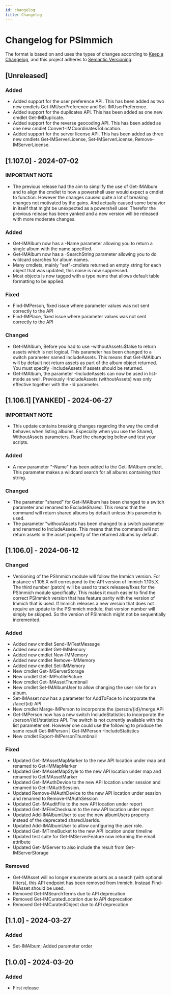 ```yaml
---
id: changelog
title: Changelog
---
```

# Changelog for PSImmich

The format is based on and uses the types of changes according to [Keep a Changelog](https://keepachangelog.com/en/1.0.0/),
and this project adheres to [Semantic Versioning](https://semver.org/spec/v2.0.0.html).

## [Unreleased]

### Added

- Added support for the user preference API. This has been added as two new cmdlets Get-IMUserPreference and Set-IMUserPreference.
- Added support for the duplicates API. This has been added as one new cmdlet Get-IMDuplicate.
- Added support for the reverse geocoding API. This has been added as one new cmdlet Convert-IMCoordinatesToLocation.
- Added support for the server license API. This has been added as three new cmdlets Get-IMServerLicense, Set-IMServerLicense, Remove-IMServerLicense.

## [1.107.0] - 2024-07-02

### IMPORTANT NOTE

- The previous release had the aim to simplify the use of Get-IMAlbum and to align the cmdlet to how a powershell user would expect a cmdlet to function. However the changes caused quite a lot of breaking changes not motivated by the gains. And actually caused some behavior in itself that might be unexpected as a powershell user. Therefor the previous release has been yanked and a new version will be released with more moderate changes.

### Added

- Get-IMAlbum now has a -Name parameter allowing you to return a single album with the name specified.
- Get-IMAlbum now has a -SearchString parameter allowing you to do wildcard searches for album names.
- Many cmdlets, mainly "set"-cmdlets returned an empty string for each object that was updated, this noise is now suppressed.
- Most objects is now tagged with a type name that allows default table formatting to be applied.

### Fixed

- Find-IMPerson, fixed issue where parameter values was not sent correctly to the API
- Find-IMPlace, fixed issue where parameter values was not sent correctly to the API

### Changed

- Get-IMAlbum, Before you had to use -withoutAssets:$false to return assets which is not logical. This parameter has been changed to a switch parameter named IncludeAssets. This means that Get-IMAlbum will by default not return assets as part of the album object returned. You must specify -IncludeAssets if assets should be returned.
- Get-IMAlbum, the parameter -IncludeAssets can now be used in list-mode as well. Previously -IncludeAssets (withoutAssets) was only effective together with the -Id parameter.

## [1.106.1] [YANKED] - 2024-06-27

### IMPORTANT NOTE

- This update contains breaking changes regarding the way the cmdlet behaves when listing albums. Especially when you use the Shared, WithoutAssets parameters. Read the changelog below and test your scripts.

### Added

- A new parameter "-Name" has been added to the Get-IMAlbum cmdlet. This parameter makes a wildcard search for all albums containing that string.

### Changed

- The parameter "shared" for Get-IMAlbum has been changed to a switch parameter and renamed to ExcludeShared. This means that the command will return shared albums by default unless this parameter is used.
- The parameter "withoutAssets has been changed to a switch parameter and renamed to IncludeAssets. This means that the command will not return assets in the asset property of the returned albums by default.

## [1.106.0] - 2024-06-12

### Changed

- Versioning of the PSImmich module will follow the Immich version. For instance v1.105.X will correspond to the API version of Immich 1.105.X. The third number (patch) will be used to track releases/fixes for the PSImmich module specifically. This makes it much easier to find the correct PSImmich version that has feature parity with the version of Immich that is used. If Immich releases a new version that does not require an update to the PSImmich module, that version number will simply be skipped. So the version of PSImmich might not be sequentially incremented.

### Added

- Added new cmdlet Send-IMTestMessage
- Added new cmdlet Get-IMMemory
- Added new cmdlet New-IMMemory
- Added new cmdlet Remove-IMMemory
- Added new cmdlet Set-IMMemory
- New cmdlet Get-IMServerStorage
- New cmdlet Get-IMProfilePicture
- New cmdlet Get-IMAssetThumbnail
- New cmdlet Set-IMAlbumUser to allow changing the user role for an album.
- Set-IMAsset now has a parameter for AddToFace to incorporate the /face/{id} API
- New cmdlet Marge-IMPerson to incorporate the /person/{id}/merge API
- Get-IMPerson now has a new switch IncludeStatistics to incorporate the /person/{id}/statistics API. The switch is not currently available with the list parameter set. However one could use the following to produce the same result Get-IMPerson | Get-IMPerson -IncludeStatistics
- New cmdlet Export-IMPersonThumbnail

### Fixed

- Updated Get-IMAssetMapMarker to the new API location under map and renamed to Get-IMMapMarker
- Updated Get-IMAssetMapStyle to the new API location under map and renamed to GetIMAssetMarker
- Updated Get-IMAuthDevice to the new API location under session and renamed to Get-IMAuthSession.
- Updated Remove-IMAuthDevice to the new API location under session and renamed to Remove-IMAuthSession
- Updated Get-IMAuditFile to the new API location under report
- Updated Get-IMFileChecksum to the new API location under report
- Updated Add-IMAlbumUser to use the new albumUsers property instead of the deprecated sharedUserIds.
- Updated Add-IMAlbumUser to allow configuring the user role.
- Updated Get-IMTimeBucket to the new API location under timeline
- Updated test suite for Get-IMServerFeature now returning the email attribute
- Updated Get-IMServer to also include the result from Get-IMServerStorage

### Removed

- Get-IMAsset will no longer enumerate assets as a search (with optional filters), this API endpoint has been removed from Immich. Instead Find-IMAsset should be used.
- Removed Get-IMSearchTerms due to API deprecation
- Removed Get-IMCuratedLocation due to API deprecation
- Removed Get-IMCuratedObject due to API deprecation

## [1.1.0] - 2024-03-27

### Added

- Set-IMAlbum; Added parameter order

## [1.0.0] - 2024-03-20

### Added

- First release

